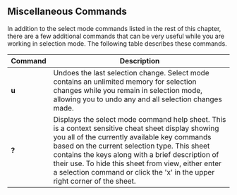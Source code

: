## Miscellaneous Commands

In addition to the select mode commands listed in the rest of this chapter, there are a few additional commands that can be very useful while you are working in selection mode. The following table describes these commands.

| Command | Description |
| - | - |
| **u** | Undoes the last selection change. Select mode contains an unlimited memory for selection changes while you remain in selection mode, allowing you to undo any and all selection changes made. |
| **?** | Displays the select mode command help sheet. This is a context sensitive cheat sheet display showing you all of the currently available key commands based on the current selection type. This sheet contains the keys along with a brief description of their use. To hide this sheet from view, either enter a selection command or click the 'x' in the upper right corner of the sheet. |
